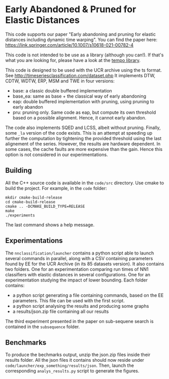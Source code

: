 # Early Abandoned & Pruned for Elastic Distances

This code supports our paper "Early abandoning and pruning for elastic distances including dynamic time warping".
You can find the paper here: https://link.springer.com/article/10.1007/s10618-021-00782-4

This code is not intended to be use as a library (although you can!).
If that's what you are looking for, please have a look at the [tempo library](https://github.com/MonashTS/tempo).

This code is designed to be used with the UCR archive using the ts format.
See http://timeseriesclassification.com/dataset.php
It implements DTW, CDTW, WDTW, ERP, MSM and TWE in four versions:
  *  base: a classic double buffered implementation
  *  base_ea: same as base + the classical way of early abandoning
  *  eap: double buffered implementation with pruning, using pruning to early abandon
  *  pru: pruning only. Same code as eap, but compute its own threshold based on a possible alignment.
     Hence, it cannot early abandon.
     
The code also implements SQED and LCSS, albeit without pruning.
Finally, some `_la` version of the code exists.
This is an attempt at speeding up further the computation by tightening the provided threshold using the
last alignement of the series. However, the results are hardware dependent.
In some cases, the cache faults are more expensive than the gain. Hence this option is not considered in our
experimentations.


## Building

All the C++ source code is available in the `code/src` directory.
Use cmake to build the project.
For example, in the `code` folder:
```
mkdir cmake-build-release
cd cmake-build-release
cmake .. -DCMAKE_BUILD_TYPE=RELEASE
make
./experiments
```

The last command shows a help message.

## Experimentations

The `nnclassification/launcher` contains a python script able to launch several commands in parallel,
along with a CSV containing parameters found by EE for the UCR Archive (in its 85 datasets version).
It also contains two folders.
One for an experimentation comparing run times of NN1 classifiers with elastic distances in several configurations.
One for an experimentation studying the impact of lower bounding.
Each folder contains:
  *  a python script generating a file containing commands, based on the EE parameters. This file can be used with the first script.
  *  a python script analysing the results and producing some graphs
  *  a results/json.zip file containing all our results
 
The third experiment presented in the paper on sub-sequene search is contained in the `subsequence` folder.
  
  
## Benchmarks
To produce the bechmarks output, unzip the json.zip files inside their results folder.
All the json files it contains should now reside under `code/launcher/exp_something/results/json`.
Then, launch the corresponding `analys_results.py` script to generate the figures.
